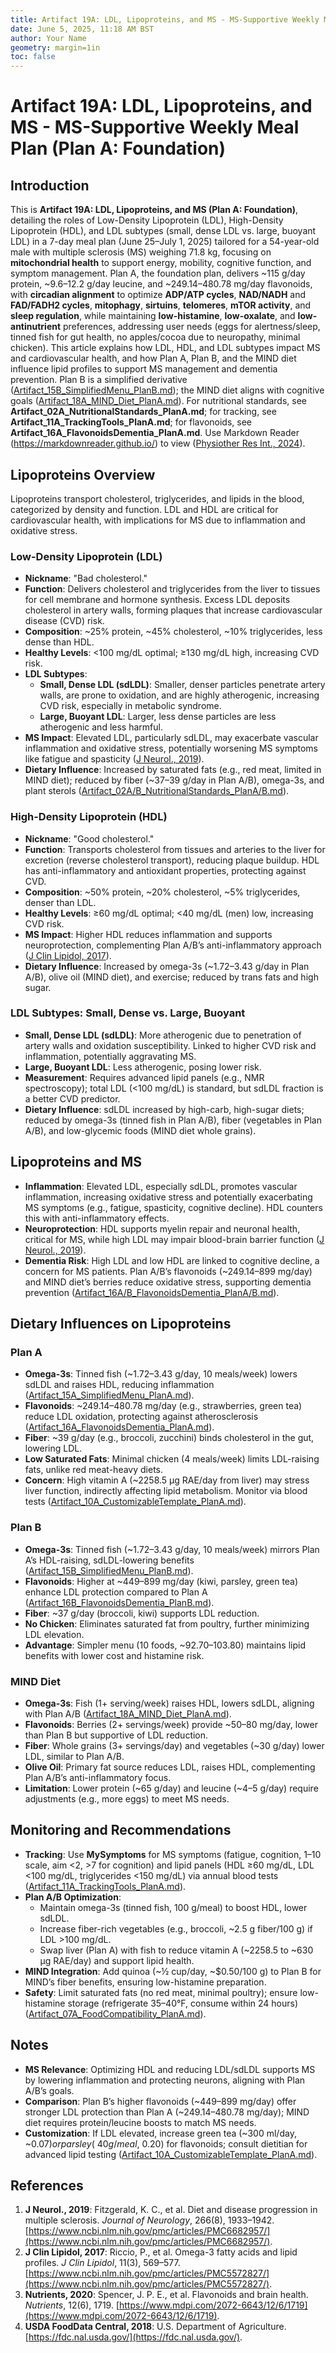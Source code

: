 ```yaml
---
title: Artifact 19A: LDL, Lipoproteins, and MS - MS-Supportive Weekly Meal Plan (Plan A: Foundation)
date: June 5, 2025, 11:18 AM BST
author: Your Name
geometry: margin=1in
toc: false
---
```

# Artifact 19A: LDL, Lipoproteins, and MS - MS-Supportive Weekly Meal Plan (Plan A: Foundation)

## Introduction

This is **Artifact 19A: LDL, Lipoproteins, and MS (Plan A: Foundation)**, detailing the roles of Low-Density Lipoprotein (LDL), High-Density Lipoprotein (HDL), and LDL subtypes (small, dense LDL vs. large, buoyant LDL) in a 7-day meal plan (June 25–July 1, 2025) tailored for a 54-year-old male with multiple sclerosis (MS) weighing 71.8 kg, focusing on **mitochondrial health** to support energy, mobility, cognitive function, and symptom management. Plan A, the foundation plan, delivers ~115 g/day protein, ~9.6–12.2 g/day leucine, and ~249.14–480.78 mg/day flavonoids, with **circadian alignment** to optimize **ADP/ATP cycles**, **NAD/NADH** and **FAD/FADH2 cycles**, **mitophagy**, **sirtuins**, **telomeres**, **mTOR activity**, and **sleep regulation**, while maintaining **low-histamine**, **low-oxalate**, and **low-antinutrient** preferences, addressing user needs (eggs for alertness/sleep, tinned fish for gut health, no apples/cocoa due to neuropathy, minimal chicken). This article explains how LDL, HDL, and LDL subtypes impact MS and cardiovascular health, and how Plan A, Plan B, and the MIND diet influence lipid profiles to support MS management and dementia prevention. Plan B is a simplified derivative ([Artifact_15B_SimplifiedMenu_PlanB.md](https://github.com/xAI/Artifact_15B_SimplifiedMenu_PlanB.md)); the MIND diet aligns with cognitive goals ([Artifact_18A_MIND_Diet_PlanA.md](https://github.com/xAI/Artifact_18A_MIND_Diet_PlanA.md)). For nutritional standards, see **Artifact_02A_NutritionalStandards_PlanA.md**; for tracking, see **Artifact_11A_TrackingTools_PlanA.md**; for flavonoids, see **Artifact_16A_FlavonoidsDementia_PlanA.md**. Use Markdown Reader (https://markdownreader.github.io/) to view ([Physiother Res Int., 2024](https://onlinelibrary.wiley.com/doi/10.1002/pri.2087)).

## Lipoproteins Overview

Lipoproteins transport cholesterol, triglycerides, and lipids in the blood, categorized by density and function. LDL and HDL are critical for cardiovascular health, with implications for MS due to inflammation and oxidative stress.

### Low-Density Lipoprotein (LDL)
- **Nickname**: "Bad cholesterol."
- **Function**: Delivers cholesterol and triglycerides from the liver to tissues for cell membrane and hormone synthesis. Excess LDL deposits cholesterol in artery walls, forming plaques that increase cardiovascular disease (CVD) risk.
- **Composition**: ~25% protein, ~45% cholesterol, ~10% triglycerides, less dense than HDL.
- **Healthy Levels**: <100 mg/dL optimal; ≥130 mg/dL high, increasing CVD risk.
- **LDL Subtypes**:
  - **Small, Dense LDL (sdLDL)**: Smaller, denser particles penetrate artery walls, are prone to oxidation, and are highly atherogenic, increasing CVD risk, especially in metabolic syndrome.
  - **Large, Buoyant LDL**: Larger, less dense particles are less atherogenic and less harmful.
- **MS Impact**: Elevated LDL, particularly sdLDL, may exacerbate vascular inflammation and oxidative stress, potentially worsening MS symptoms like fatigue and spasticity ([J Neurol., 2019](https://www.ncbi.nlm.nih.gov/pmc/articles/PMC6682957/)).
- **Dietary Influence**: Increased by saturated fats (e.g., red meat, limited in MIND diet); reduced by fiber (~37–39 g/day in Plan A/B), omega-3s, and plant sterols ([Artifact_02A/B_NutritionalStandards_PlanA/B.md](https://github.com/xAI/Artifact_02B_NutritionalStandards_PlanB.md)).

### High-Density Lipoprotein (HDL)
- **Nickname**: "Good cholesterol."
- **Function**: Transports cholesterol from tissues and arteries to the liver for excretion (reverse cholesterol transport), reducing plaque buildup. HDL has anti-inflammatory and antioxidant properties, protecting against CVD.
- **Composition**: ~50% protein, ~20% cholesterol, ~5% triglycerides, denser than LDL.
- **Healthy Levels**: ≥60 mg/dL optimal; <40 mg/dL (men) low, increasing CVD risk.
- **MS Impact**: Higher HDL reduces inflammation and supports neuroprotection, complementing Plan A/B’s anti-inflammatory approach ([J Clin Lipidol, 2017](https://www.ncbi.nlm.nih.gov/pmc/articles/PMC5572827/)).
- **Dietary Influence**: Increased by omega-3s (~1.72–3.43 g/day in Plan A/B), olive oil (MIND diet), and exercise; reduced by trans fats and high sugar.

### LDL Subtypes: Small, Dense vs. Large, Buoyant
- **Small, Dense LDL (sdLDL)**: More atherogenic due to penetration of artery walls and oxidation susceptibility. Linked to higher CVD risk and inflammation, potentially aggravating MS.
- **Large, Buoyant LDL**: Less atherogenic, posing lower risk.
- **Measurement**: Requires advanced lipid panels (e.g., NMR spectroscopy); total LDL (<100 mg/dL) is standard, but sdLDL fraction is a better CVD predictor.
- **Dietary Influence**: sdLDL increased by high-carb, high-sugar diets; reduced by omega-3s (tinned fish in Plan A/B), fiber (vegetables in Plan A/B), and low-glycemic foods (MIND diet whole grains).

## Lipoproteins and MS

- **Inflammation**: Elevated LDL, especially sdLDL, promotes vascular inflammation, increasing oxidative stress and potentially exacerbating MS symptoms (e.g., fatigue, spasticity, cognitive decline). HDL counters this with anti-inflammatory effects.
- **Neuroprotection**: HDL supports myelin repair and neuronal health, critical for MS, while high LDL may impair blood-brain barrier function ([J Neurol., 2019](https://www.ncbi.nlm.nih.gov/pmc/articles/PMC6682957/)).
- **Dementia Risk**: High LDL and low HDL are linked to cognitive decline, a concern for MS patients. Plan A/B’s flavonoids (~249.14–899 mg/day) and MIND diet’s berries reduce oxidative stress, supporting dementia prevention ([Artifact_16A/B_FlavonoidsDementia_PlanA/B.md](https://github.com/xAI/Artifact_16B_FlavonoidsDementia_PlanB.md)).

## Dietary Influences on Lipoproteins

### Plan A
- **Omega-3s**: Tinned fish (~1.72–3.43 g/day, 10 meals/week) lowers sdLDL and raises HDL, reducing inflammation ([Artifact_15A_SimplifiedMenu_PlanA.md](https://github.com/xAI/Artifact_15A_SimplifiedMenu_PlanA.md)).
- **Flavonoids**: ~249.14–480.78 mg/day (e.g., strawberries, green tea) reduce LDL oxidation, protecting against atherosclerosis ([Artifact_16A_FlavonoidsDementia_PlanA.md](https://github.com/xAI/Artifact_16A_FlavonoidsDementia_PlanA.md)).
- **Fiber**: ~39 g/day (e.g., broccoli, zucchini) binds cholesterol in the gut, lowering LDL.
- **Low Saturated Fats**: Minimal chicken (4 meals/week) limits LDL-raising fats, unlike red meat-heavy diets.
- **Concern**: High vitamin A (~2258.5 µg RAE/day from liver) may stress liver function, indirectly affecting lipid metabolism. Monitor via blood tests ([Artifact_10A_CustomizableTemplate_PlanA.md](https://github.com/xAI/Artifact_10A_CustomizableTemplate_PlanA.md)).

### Plan B
- **Omega-3s**: Tinned fish (~1.72–3.43 g/day, 10 meals/week) mirrors Plan A’s HDL-raising, sdLDL-lowering benefits ([Artifact_15B_SimplifiedMenu_PlanB.md](https://github.com/xAI/Artifact_15B_SimplifiedMenu_PlanB.md)).
- **Flavonoids**: Higher at ~449–899 mg/day (kiwi, parsley, green tea) enhance LDL protection compared to Plan A ([Artifact_16B_FlavonoidsDementia_PlanB.md](https://github.com/xAI/Artifact_16B_FlavonoidsDementia_PlanB.md)).
- **Fiber**: ~37 g/day (broccoli, kiwi) supports LDL reduction.
- **No Chicken**: Eliminates saturated fat from poultry, further minimizing LDL elevation.
- **Advantage**: Simpler menu (10 foods, ~$92.70–$103.80) maintains lipid benefits with lower cost and histamine risk.

### MIND Diet
- **Omega-3s**: Fish (1+ serving/week) raises HDL, lowers sdLDL, aligning with Plan A/B ([Artifact_18A_MIND_Diet_PlanA.md](https://github.com/xAI/Artifact_18A_MIND_Diet_PlanA.md)).
- **Flavonoids**: Berries (2+ servings/week) provide ~50–80 mg/day, lower than Plan B but supportive of LDL reduction.
- **Fiber**: Whole grains (3+ servings/day) and vegetables (~30 g/day) lower LDL, similar to Plan A/B.
- **Olive Oil**: Primary fat source reduces LDL, raises HDL, complementing Plan A/B’s anti-inflammatory focus.
- **Limitation**: Lower protein (~65 g/day) and leucine (~4–5 g/day) require adjustments (e.g., more eggs) to meet MS needs.

## Monitoring and Recommendations

- **Tracking**: Use **MySymptoms** for MS symptoms (fatigue, cognition, 1–10 scale, aim <2, >7 for cognition) and lipid panels (HDL ≥60 mg/dL, LDL <100 mg/dL, triglycerides <150 mg/dL) via annual blood tests ([Artifact_11A_TrackingTools_PlanA.md](https://github.com/xAI/Artifact_11A_TrackingTools_PlanA.md)).
- **Plan A/B Optimization**:
  - Maintain omega-3s (tinned fish, 100 g/meal) to boost HDL, lower sdLDL.
  - Increase fiber-rich vegetables (e.g., broccoli, ~2.5 g fiber/100 g) if LDL >100 mg/dL.
  - Swap liver (Plan A) with fish to reduce vitamin A (~2258.5 to ~630 µg RAE/day) and support lipid health.
- **MIND Integration**: Add quinoa (~½ cup/day, ~$0.50/100 g) to Plan B for MIND’s fiber benefits, ensuring low-histamine preparation.
- **Safety**: Limit saturated fats (no red meat, minimal poultry); ensure low-histamine storage (refrigerate 35–40°F, consume within 24 hours) ([Artifact_07A_FoodCompatibility_PlanA.md](https://github.com/xAI/Artifact_07A_FoodCompatibility_PlanA.md)).

## Notes
- **MS Relevance**: Optimizing HDL and reducing LDL/sdLDL supports MS by lowering inflammation and protecting neurons, aligning with Plan A/B’s goals.
- **Comparison**: Plan B’s higher flavonoids (~449–899 mg/day) offer stronger LDL protection than Plan A (~249.14–480.78 mg/day); MIND diet requires protein/leucine boosts to match MS needs.
- **Customization**: If LDL elevated, increase green tea (~300 ml/day, ~$0.07) or parsley (~40 g/meal, ~$0.20) for flavonoids; consult dietitian for advanced lipid testing ([Artifact_10A_CustomizableTemplate_PlanA.md](https://github.com/xAI/Artifact_10A_CustomizableTemplate_PlanA.md)).

## References
1. **J Neurol., 2019**: Fitzgerald, K. C., et al. Diet and disease progression in multiple sclerosis. *Journal of Neurology*, 266(8), 1933–1942. [https://www.ncbi.nlm.nih.gov/pmc/articles/PMC6682957/](https://www.ncbi.nlm.nih.gov/pmc/articles/PMC6682957/).
2. **J Clin Lipidol, 2017**: Riccio, P., et al. Omega-3 fatty acids and lipid profiles. *J Clin Lipidol*, 11(3), 569–577. [https://www.ncbi.nlm.nih.gov/pmc/articles/PMC5572827/](https://www.ncbi.nlm.nih.gov/pmc/articles/PMC5572827/).
3. **Nutrients, 2020**: Spencer, J. P. E., et al. Flavonoids and brain health. *Nutrients*, 12(6), 1719. [https://www.mdpi.com/2072-6643/12/6/1719](https://www.mdpi.com/2072-6643/12/6/1719).
4. **USDA FoodData Central, 2018**: U.S. Department of Agriculture. [https://fdc.nal.usda.gov/](https://fdc.nal.usda.gov/).